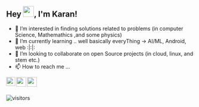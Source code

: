 <!-- 👋 Hi, I’m Karan@sinhaKAN-ra-->
## Hey <img src="https://github.com/TheDudeThatCode/TheDudeThatCode/blob/master/Assets/Hi.gif" width="29px">, I'm Karan!
- 👀 I’m interested in finding solutions related to problems (in computer Science, Mathemathics ,and some physics)
- 🌱 I’m currently learning .. well basically everyThing -> AI/ML, Android, web :|:|:
- 💞️ I’m looking to collaborate on open Source projects (in cloud, linux, and stem etc.)
- 📫 How to reach me ...

<!---
sinhaKAN-ra/sinhaKAN-ra is a ✨ special ✨ repository because its `README.md` (this file) appears on your GitHub profile.
You can click the Preview link to take a look at your changes.
--->
<a href="[linkedin](https://www.linkedin.com/in/sinhakan-ra/)/">
  <img align="left" width="24px" src="https://cdn.jsdelivr.net/npm/simple-icons@v3/icons/linkedin.svg"  />
</a>
<a href="[X](https://x.com/karan_knows)">
  <img align="left" width="26px" src="https://cdn.jsdelivr.net/npm/simple-icons@v3/icons/twitter.svg" />
</a>
<a href="mailto:sinhakaran7701@gmail.com">
  <img align="left" width="26px" src="https://cdn.jsdelivr.net/npm/simple-icons@v3/icons/gmail.svg" />
</a>

<br />
<br />

![visitors](https://visitor-badge.laobi.icu/badge?page_id=sinhaKAN-ra.sinhaKAN-ra)
